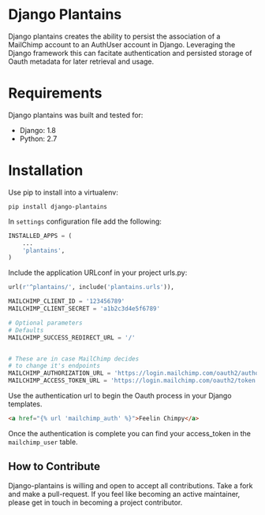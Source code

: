 # Django Plantains

Django plantains creates the ability to persist the association of a MailChimp account to an AuthUser account in Django. Leveraging the Django framework this can facitate authentication and persisted storage of Oauth metadata for later retrieval and usage.

# Requirements
Django plantains was built and tested for:
* Django: 1.8
* Python: 2.7

# Installation
Use pip to install into a virtualenv:
```shell
pip install django-plantains
```

In `settings` configuration file add the following:
```python
INSTALLED_APPS = (
    ...
    'plantains',
)
```

Include the application URLconf in your project urls.py:
```python
url(r'^plantains/', include('plantains.urls')),
```

```python
MAILCHIMP_CLIENT_ID = '123456789'
MAILCHIMP_CLIENT_SECRET = 'a1b2c3d4e5f6789'

# Optional parameters
# Defaults
MAILCHIMP_SUCCESS_REDIRECT_URL = '/'


# These are in case MailChimp decides
# to change it's endpoints
MAILCHIMP_AUTHORIZATION_URL = 'https://login.mailchimp.com/oauth2/authorize'
MAILCHIMP_ACCESS_TOKEN_URL = 'https://login.mailchimp.com/oauth2/token'
```

Use the authentication url to begin the Oauth process in your Django templates.
```html
<a href="{% url 'mailchimp_auth' %}">Feelin Chimpy</a>
```

Once the authentication is complete you can find your access_token in the `mailchimp_user` table.

## How to Contribute
Django-plantains is willing and open to accept all contributions. Take a fork and make a pull-request. If you feel like becoming an active maintainer, please get in touch in becoming a project contributor.
